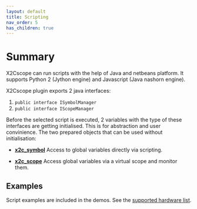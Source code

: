 ```yaml
---
layout: default
title: Scripting
nav_order: 5
has_children: true
---
```


# Summary 

X2Cscope can run scripts with the help of Java and netbeans platform. It supports Python 2 (Jython engine) and Javascript (Java nashorn engine).

X2Cscope plugin exports 2 java interfaces:
1. `public interface ISymbolManager`
2. `public interface IScopeManager`

Before the selected script is executed, 2 variables with the type of these interfaces are getting initialised. This is for abstraction and user convinience. The two prepared objects that can be used without initialisation:

   * [**x2c_symbol**](scripting_watch.md) Access to global variables directly via scripting.
   
   * [**x2c_scope**](scripting_scope.md) Access global variables via a virtual scope and monitor them.

## Examples

Script examples are included in the demos. See the [supported hardware list](../supportedHW.md).